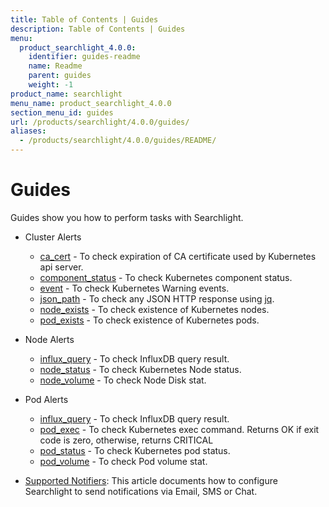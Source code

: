 ```yaml
---
title: Table of Contents | Guides
description: Table of Contents | Guides
menu:
  product_searchlight_4.0.0:
    identifier: guides-readme
    name: Readme
    parent: guides
    weight: -1
product_name: searchlight
menu_name: product_searchlight_4.0.0
section_menu_id: guides
url: /products/searchlight/4.0.0/guides/
aliases:
  - /products/searchlight/4.0.0/guides/README/
---
```

# Guides

Guides show you how to perform tasks with Searchlight.

- Cluster Alerts
  - [ca_cert](/docs/guides/cluster-alerts/ca_cert.md) - To check expiration of CA certificate used by Kubernetes api server.
  - [component_status](/docs/guides/cluster-alerts/component_status.md) - To check Kubernetes component status.
  - [event](/docs/guides/cluster-alerts/event.md) - To check Kubernetes Warning events.
  - [json_path](/docs/guides/cluster-alerts/json_path.md) - To check any JSON HTTP response using [jq](https://stedolan.github.io/jq/).
  - [node_exists](/docs/guides/cluster-alerts/node_exists.md) - To check existence of Kubernetes nodes.
  - [pod_exists](/docs/guides/cluster-alerts/pod_exists.md) - To check existence of Kubernetes pods.

- Node Alerts
  - [influx_query](/docs/guides/node-alerts/influx_query.md) - To check InfluxDB query result.
  - [node_status](/docs/guides/node-alerts/node_status.md) - To check Kubernetes Node status.
  - [node_volume](/docs/guides/node-alerts/node_volume.md) - To check Node Disk stat.

- Pod Alerts
  - [influx_query](/docs/guides/pod-alerts/influx_query.md) - To check InfluxDB query result.
  - [pod_exec](/docs/guides/pod-alerts/pod_exec.md) - To check Kubernetes exec command. Returns OK if exit code is zero, otherwise, returns CRITICAL
  - [pod_status](/docs/guides/pod-alerts/pod_status.md) - To check Kubernetes pod status.
  - [pod_volume](/docs/guides/pod-alerts/pod_volume.md) - To check Pod volume stat.

- [Supported Notifiers](/docs/guides/notifiers.md): This article documents how to configure Searchlight to send notifications via Email, SMS or Chat.
